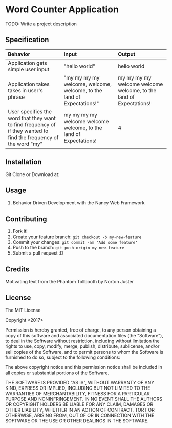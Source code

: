 # Word Counter Application

TODO: Write a project description

## Specification

| Behavior | Input | Output |
| :-------------     | :------------- | :------------- |
| Application gets simple user input | "hello world" | hello world | (Old) |
| Application takes takes in user's phrase | "my my my my welcome, welcome, welcome, to the land of Expectations!" | my my my my welcome welcome welcome, to the land of Expectations! |
| User specifies the word that they want to find frequency of if they wanted to find the frequency of the word "my" | my my my my welcome welcome welcome, to the land of Expectations! | 4 |

## Installation

Git Clone or Download at:

## Usage

1. Behavior Driven Development with the  Nancy Web Framework.

## Contributing

1. Fork it!
2. Create your feature branch: `git checkout -b my-new-feature`
3. Commit your changes: `git commit -am 'Add some feature'`
4. Push to the branch: `git push origin my-new-feature`
5. Submit a pull request :D

## Credits

Motivating text from the Phantom Tollbooth by Norton Juster

## License

The MIT License

Copyright <2017> <Ethan Luts>

Permission is hereby granted, free of charge, to any person obtaining a copy of this software and associated documentation files (the "Software"), to deal in the Software without restriction, including without limitation the rights to use, copy, modify, merge, publish, distribute, sublicense, and/or sell copies of the Software, and to permit persons to whom the Software is furnished to do so, subject to the following conditions:

The above copyright notice and this permission notice shall be included in all copies or substantial portions of the Software.

THE SOFTWARE IS PROVIDED "AS IS", WITHOUT WARRANTY OF ANY KIND, EXPRESS OR IMPLIED, INCLUDING BUT NOT LIMITED TO THE WARRANTIES OF MERCHANTABILITY, FITNESS FOR A PARTICULAR PURPOSE AND NONINFRINGEMENT. IN NO EVENT SHALL THE AUTHORS OR COPYRIGHT HOLDERS BE LIABLE FOR ANY CLAIM, DAMAGES OR OTHER LIABILITY, WHETHER IN AN ACTION OF CONTRACT, TORT OR OTHERWISE, ARISING FROM, OUT OF OR IN CONNECTION WITH THE SOFTWARE OR THE USE OR OTHER DEALINGS IN THE SOFTWARE.
